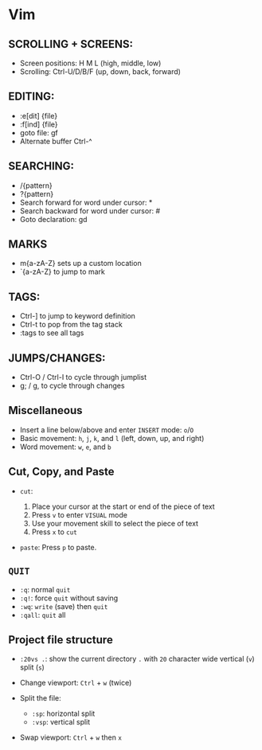 # Vim

## SCROLLING + SCREENS:

- Screen positions: H M L (high, middle, low)
- Scrolling: Ctrl-U/D/B/F (up, down, back, forward)
## EDITING:

- :e[dit] {file}
- :f[ind] {file}
- goto file: gf
- Alternate buffer Ctrl-^

## SEARCHING:

- /{pattern}
- ?{pattern}
- Search forward for word under cursor: *
- Search backward for word under cursor: #
- Goto declaration: gd

## MARKS

- m{a-zA-Z} sets up a custom location
- `{a-zA-Z} to jump to mark

## TAGS:

- Ctrl-] to jump to keyword definition
- Ctrl-t to pop from the tag stack
- :tags to see all tags

## JUMPS/CHANGES:

- Ctrl-O / Ctrl-I to cycle through jumplist
- g; / g, to cycle through changes

## Miscellaneous

- Insert a line below/above and enter `INSERT` mode: `o`/`O`
- Basic movement: `h`, `j`, `k`, and `l` (left, down, up, and right)
- Word movement: `w`, `e`, and `b`

## Cut, Copy, and Paste

- `cut`:

	1. Place your cursor at the start or end of the piece of text
	2. Press `v` to enter `VISUAL` mode
	3. Use your movement skill to select the piece of text
	4. Press `x` to `cut`

- `paste`: Press `p` to paste.

## `QUIT`

- `:q`: normal `quit`
- `:q!`: force `quit` without saving
- `:wq`: `write` (save) then `quit`
- `:qall`: `quit` all

## Project file structure

- `:20vs .`: show the current directory `.` with `20` character wide vertical (`v`) split (`s`)
- Change viewport: `Ctrl` + `w` (twice)
- Split the file:

	- `:sp`: horizontal split
	- `:vsp`: vertical split

- Swap viewport: `Ctrl` + `w` then `x`
